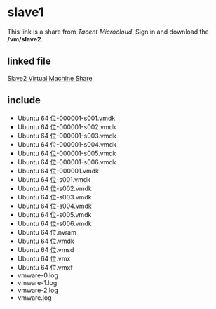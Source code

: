 # slave1

This link is a share from *Tacent Microcloud*. Sign in and download the **/vm/slave2**.

## linked file

[Slave2 Virtual Machine Share](https://share.weiyun.com/5MPSywV)

## include

* Ubuntu 64 位-000001-s001.vmdk
* Ubuntu 64 位-000001-s002.vmdk
* Ubuntu 64 位-000001-s003.vmdk
* Ubuntu 64 位-000001-s004.vmdk
* Ubuntu 64 位-000001-s005.vmdk
* Ubuntu 64 位-000001-s006.vmdk
* Ubuntu 64 位-000001.vmdk
* Ubuntu 64 位-s001.vmdk
* Ubuntu 64 位-s002.vmdk
* Ubuntu 64 位-s003.vmdk
* Ubuntu 64 位-s004.vmdk
* Ubuntu 64 位-s005.vmdk
* Ubuntu 64 位-s006.vmdk
* Ubuntu 64 位.nvram
* Ubuntu 64 位.vmdk
* Ubuntu 64 位.vmsd
* Ubuntu 64 位.vmx
* Ubuntu 64 位.vmxf
* vmware-0.log
* vmware-1.log
* vmware-2.log
* vmware.log


